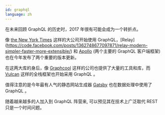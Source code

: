 ```yaml
---
id: graphql  
language: zh
---
```


在未来回顾 GraphQL 的历史时，2017 年很有可能会成为一个转折点。

像 [the New York Times](https://open.nytimes.com/react-relay-and-graphql-under-the-hood-of-the-times-website-redesign-22fb62ea9764) 这样的大公司开始使用 GraphQL，[Relay] (https://code.facebook.com/posts/1362748677097871/relay-modern-simpler-faster-more-extensible/) 和 [Apollo](https://dev-blog.apollodata.com/apollo-client-2-0-5c8d0affcec7) (两个主要的 GraphQL 客户端框架) 也在今年发布了两个重要的版本更新。

在这两大库的身后，像 [Graphcool](http://www.graph.cool/) 这样的公司也提供了大量的工具和库，而 [Vulcan](http://vulcanjs.org) 这样的全栈框架也开始采用 GraphQL 。

值得注意的是今年最有人气的静态网站生成器 [Gatsby](http://gatsbyjs.org) 也在数据处理中使用了 GraphQL 。

随着越来越多的人加入到 GraphQL 阵营来, 可以预见其在技术上广泛取代 REST 只是一个时间问题。

